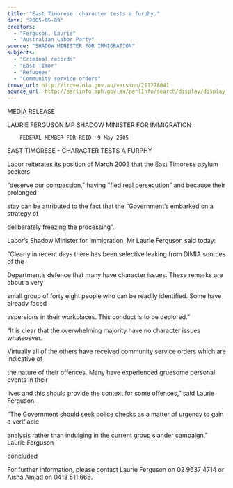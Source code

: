 ```yaml
---
title: "East Timorese: character tests a furphy."
date: "2005-05-09"
creators:
  - "Ferguson, Laurie"
  - "Australian Labor Party"
source: "SHADOW MINISTER FOR IMMIGRATION"
subjects:
  - "Criminal records"
  - "East Timor"
  - "Refugees"
  - "Community service orders"
trove_url: http://trove.nla.gov.au/version/211278041
source_url: http://parlinfo.aph.gov.au/parlInfo/search/display/display.w3p;query=Id%3A%22media/pressrel/WLYF6%22
---
```


 MEDIA RELEASE 

 

 

 LAURIE FERGUSON MP            SHADOW MINISTER FOR IMMIGRATION 

        FEDERAL MEMBER FOR REID  9 May 2005   

 EAST TIMORESE - CHARACTER TESTS A  FURPHY   

 Labor reiterates its position of March 2003 that the East Timorese asylum seekers 

 “deserve our compassion,” having “fled real persecution” and because their prolonged 

 stay can be attributed to the fact that the “Government’s embarked on a strategy of 

 deliberately freezing the processing”.  

 

 Labor’s Shadow Minister for Immigration, Mr Laurie Ferguson said today: 

  “Clearly in recent days there has been selective leaking from DIMIA sources of the 

 Department’s defence that many have character issues.   These remarks are about a very 

 small group of forty eight people who can be readily identified. Some have already faced 

 aspersions in their workplaces.  This conduct is to be deplored.” 

 

 “It is clear that the overwhelming majority have no character issues whatsoever.  

 Virtually all of the others have received community service orders which are indicative of 

 the nature of their offences.  Many have experienced gruesome personal events in their 

 lives and this should provide the context for some offences,” said Laurie Ferguson. 

 

 “The Government should seek police checks as a matter of urgency to gain a verifiable 

 analysis rather than indulging in the current group slander campaign,” Laurie Ferguson 

 concluded 

 

 

 

 For further information, please contact Laurie Ferguson on 02 9637 4714 or Aisha  Amjad on 0413 511 666.   

 

